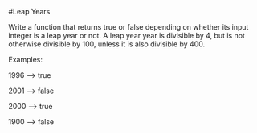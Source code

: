 #Leap Years 

Write a function that returns true or false depending on whether its input integer is a leap year or not. A leap year year is divisible by 4, but is not otherwise divisible by 100, unless it is also divisible by 400.

Examples:

1996 --> true

2001 --> false

2000 --> true

1900 --> false


